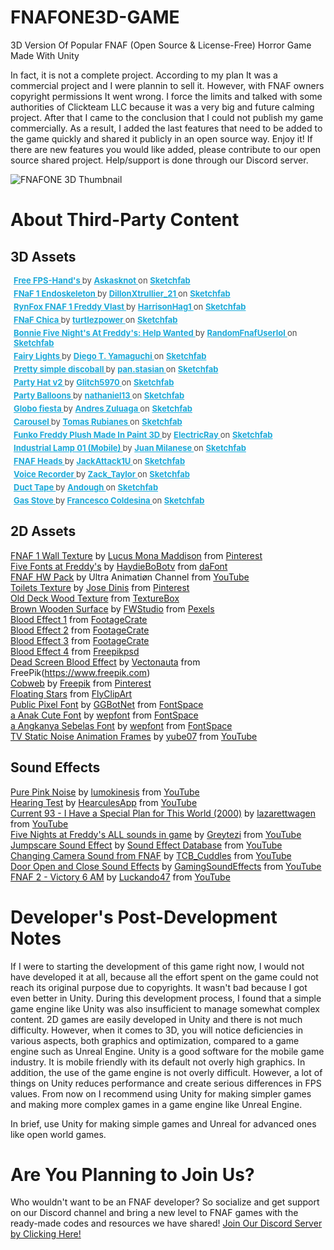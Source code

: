 # FNAFONE3D-GAME
 3D Version Of Popular FNAF (Open Source & License-Free) Horror Game Made With Unity

 In fact, it is not a complete project. According to my plan It was a commercial project and I were plannin to sell it. However, with FNAF owners copyright permissions It went wrong. I force the limits and talked with some authorities of Clickteam LLC because it was a very big and future calming project. After that I came to the conclusion that I could not publish my game commercially. As a result, I added the last features that need to be added to the game quickly and shared it publicly in an open source way. Enjoy it! If there are new features you would like added, please contribute to our open source shared project. Help/support is done through our Discord server.

![FNAFONE 3D Thumbnail](README_MD_MEDIA/fnafone3dthumbnail.png)

# About Third-Party Content
## 3D Assets
<p style="font-size: 13px; font-weight: normal; margin: 5px; color: #4A4A4A;"> <a href="https://sketchfab.com/3d-models/free-fps-hands-2111009606fa4a07b355413ffa3c74f9?utm_medium=embed&utm_campaign=share-popup&utm_content=2111009606fa4a07b355413ffa3c74f9" target="_blank" style="font-weight: bold; color: #1CAAD9;"> Free FPS-Hand's </a> by <a href="https://sketchfab.com/Askasknot?utm_medium=embed&utm_campaign=share-popup&utm_content=2111009606fa4a07b355413ffa3c74f9" target="_blank" style="font-weight: bold; color: #1CAAD9;"> Askasknot </a> on <a href="https://sketchfab.com?utm_medium=embed&utm_campaign=share-popup&utm_content=2111009606fa4a07b355413ffa3c74f9" target="_blank" style="font-weight: bold; color: #1CAAD9;">Sketchfab</a></p>

<p style="font-size: 13px; font-weight: normal; margin: 5px; color: #4A4A4A;"> <a href="https://sketchfab.com/3d-models/fnaf-1-endoskeleton-b2ab7e64eb9c41ac9b8724f6c8db3fbd?utm_medium=embed&utm_campaign=share-popup&utm_content=b2ab7e64eb9c41ac9b8724f6c8db3fbd" target="_blank" style="font-weight: bold; color: #1CAAD9;"> FNaF 1 Endoskeleton </a> by <a href="https://sketchfab.com/DillonXtrullier_21?utm_medium=embed&utm_campaign=share-popup&utm_content=b2ab7e64eb9c41ac9b8724f6c8db3fbd" target="_blank" style="font-weight: bold; color: #1CAAD9;"> DillonXtrullier_21 </a> on <a href="https://sketchfab.com?utm_medium=embed&utm_campaign=share-popup&utm_content=b2ab7e64eb9c41ac9b8724f6c8db3fbd" target="_blank" style="font-weight: bold; color: #1CAAD9;">Sketchfab</a></p>

<p style="font-size: 13px; font-weight: normal; margin: 5px; color: #4A4A4A;"> <a href="https://sketchfab.com/3d-models/rynfox-fnaf-1-freddy-vlast-b23583f26e094764ad312e06fdad74c4?utm_medium=embed&utm_campaign=share-popup&utm_content=b23583f26e094764ad312e06fdad74c4" target="_blank" style="font-weight: bold; color: #1CAAD9;"> RynFox FNAF 1 Freddy Vlast </a> by <a href="https://sketchfab.com/HarrisonHag1?utm_medium=embed&utm_campaign=share-popup&utm_content=b23583f26e094764ad312e06fdad74c4" target="_blank" style="font-weight: bold; color: #1CAAD9;"> HarrisonHag1 </a> on <a href="https://sketchfab.com?utm_medium=embed&utm_campaign=share-popup&utm_content=b23583f26e094764ad312e06fdad74c4" target="_blank" style="font-weight: bold; color: #1CAAD9;">Sketchfab</a></p>

<p style="font-size: 13px; font-weight: normal; margin: 5px; color: #4A4A4A;"> <a href="https://sketchfab.com/3d-models/fnaf-chica-89451e8000384b16bf2600d09e300cbb?utm_medium=embed&utm_campaign=share-popup&utm_content=89451e8000384b16bf2600d09e300cbb" target="_blank" style="font-weight: bold; color: #1CAAD9;"> FNaF Chica </a> by <a href="https://sketchfab.com/turtlezpower?utm_medium=embed&utm_campaign=share-popup&utm_content=89451e8000384b16bf2600d09e300cbb" target="_blank" style="font-weight: bold; color: #1CAAD9;"> turtlezpower </a> on <a href="https://sketchfab.com?utm_medium=embed&utm_campaign=share-popup&utm_content=89451e8000384b16bf2600d09e300cbb" target="_blank" style="font-weight: bold; color: #1CAAD9;">Sketchfab</a></p>

<p style="font-size: 13px; font-weight: normal; margin: 5px; color: #4A4A4A;"> <a href="https://sketchfab.com/3d-models/bonnie-five-nights-at-freddys-help-wanted-bbdf052195344bffb5e4c776e3cc451d?utm_medium=embed&utm_campaign=share-popup&utm_content=bbdf052195344bffb5e4c776e3cc451d" target="_blank" style="font-weight: bold; color: #1CAAD9;"> Bonnie Five Night's At Freddy's: Help Wanted </a> by <a href="https://sketchfab.com/RandomUserlololol?utm_medium=embed&utm_campaign=share-popup&utm_content=bbdf052195344bffb5e4c776e3cc451d" target="_blank" style="font-weight: bold; color: #1CAAD9;"> RandomFnafUserlol </a> on <a href="https://sketchfab.com?utm_medium=embed&utm_campaign=share-popup&utm_content=bbdf052195344bffb5e4c776e3cc451d" target="_blank" style="font-weight: bold; color: #1CAAD9;">Sketchfab</a></p>

<p style="font-size: 13px; font-weight: normal; margin: 5px; color: #4A4A4A;"> <a href="https://sketchfab.com/3d-models/fairy-lights-6167832a8ea04d0bb637315b45fb2d72?utm_medium=embed&utm_campaign=share-popup&utm_content=6167832a8ea04d0bb637315b45fb2d72" target="_blank" style="font-weight: bold; color: #1CAAD9;"> Fairy Lights </a> by <a href="https://sketchfab.com/freshlybaked?utm_medium=embed&utm_campaign=share-popup&utm_content=6167832a8ea04d0bb637315b45fb2d72" target="_blank" style="font-weight: bold; color: #1CAAD9;"> Diego T. Yamaguchi </a> on <a href="https://sketchfab.com?utm_medium=embed&utm_campaign=share-popup&utm_content=6167832a8ea04d0bb637315b45fb2d72" target="_blank" style="font-weight: bold; color: #1CAAD9;">Sketchfab</a></p>

<p style="font-size: 13px; font-weight: normal; margin: 5px; color: #4A4A4A;"> <a href="https://sketchfab.com/3d-models/pretty-simple-discoball-6b1921865be14de982f9483040acaa2d?utm_medium=embed&utm_campaign=share-popup&utm_content=6b1921865be14de982f9483040acaa2d" target="_blank" style="font-weight: bold; color: #1CAAD9;"> Pretty simple discoball </a> by <a href="https://sketchfab.com/pan_stasian?utm_medium=embed&utm_campaign=share-popup&utm_content=6b1921865be14de982f9483040acaa2d" target="_blank" style="font-weight: bold; color: #1CAAD9;"> pan.stasian </a> on <a href="https://sketchfab.com?utm_medium=embed&utm_campaign=share-popup&utm_content=6b1921865be14de982f9483040acaa2d" target="_blank" style="font-weight: bold; color: #1CAAD9;">Sketchfab</a></p>

<p style="font-size: 13px; font-weight: normal; margin: 5px; color: #4A4A4A;"> <a href="https://sketchfab.com/3d-models/party-hat-v2-db1d4af0093341c39dce4d235c733d21?utm_medium=embed&utm_campaign=share-popup&utm_content=db1d4af0093341c39dce4d235c733d21" target="_blank" style="font-weight: bold; color: #1CAAD9;"> Party Hat v2 </a> by <a href="https://sketchfab.com/Glitch5970?utm_medium=embed&utm_campaign=share-popup&utm_content=db1d4af0093341c39dce4d235c733d21" target="_blank" style="font-weight: bold; color: #1CAAD9;"> Glitch5970 </a> on <a href="https://sketchfab.com?utm_medium=embed&utm_campaign=share-popup&utm_content=db1d4af0093341c39dce4d235c733d21" target="_blank" style="font-weight: bold; color: #1CAAD9;">Sketchfab</a></p>

<p style="font-size: 13px; font-weight: normal; margin: 5px; color: #4A4A4A;"> <a href="https://sketchfab.com/3d-models/party-balloons-af666416c9b0469a8db27a2eb613d78d?utm_medium=embed&utm_campaign=share-popup&utm_content=af666416c9b0469a8db27a2eb613d78d" target="_blank" style="font-weight: bold; color: #1CAAD9;"> Party Balloons </a> by <a href="https://sketchfab.com/nathaniel13?utm_medium=embed&utm_campaign=share-popup&utm_content=af666416c9b0469a8db27a2eb613d78d" target="_blank" style="font-weight: bold; color: #1CAAD9;"> nathaniel13 </a> on <a href="https://sketchfab.com?utm_medium=embed&utm_campaign=share-popup&utm_content=af666416c9b0469a8db27a2eb613d78d" target="_blank" style="font-weight: bold; color: #1CAAD9;">Sketchfab</a></p>

<p style="font-size: 13px; font-weight: normal; margin: 5px; color: #4A4A4A;"> <a href="https://sketchfab.com/3d-models/globo-fiesta-92180fdb64ec49c39c420135877ca394?utm_medium=embed&utm_campaign=share-popup&utm_content=92180fdb64ec49c39c420135877ca394" target="_blank" style="font-weight: bold; color: #1CAAD9;"> Globo fiesta </a> by <a href="https://sketchfab.com/afzmtm?utm_medium=embed&utm_campaign=share-popup&utm_content=92180fdb64ec49c39c420135877ca394" target="_blank" style="font-weight: bold; color: #1CAAD9;"> Andres Zuluaga </a> on <a href="https://sketchfab.com?utm_medium=embed&utm_campaign=share-popup&utm_content=92180fdb64ec49c39c420135877ca394" target="_blank" style="font-weight: bold; color: #1CAAD9;">Sketchfab</a></p>

<p style="font-size: 13px; font-weight: normal; margin: 5px; color: #4A4A4A;"> <a href="https://sketchfab.com/3d-models/carousel-892f9fd08d3b4c6ab350dfc9ae658dbe?utm_medium=embed&utm_campaign=share-popup&utm_content=892f9fd08d3b4c6ab350dfc9ae658dbe" target="_blank" style="font-weight: bold; color: #1CAAD9;"> Carousel </a> by <a href="https://sketchfab.com/rasamot?utm_medium=embed&utm_campaign=share-popup&utm_content=892f9fd08d3b4c6ab350dfc9ae658dbe" target="_blank" style="font-weight: bold; color: #1CAAD9;"> Tomas Rubianes </a> on <a href="https://sketchfab.com?utm_medium=embed&utm_campaign=share-popup&utm_content=892f9fd08d3b4c6ab350dfc9ae658dbe" target="_blank" style="font-weight: bold; color: #1CAAD9;">Sketchfab</a></p>

<p style="font-size: 13px; font-weight: normal; margin: 5px; color: #4A4A4A;"> <a href="https://sketchfab.com/3d-models/funko-freddy-plush-made-in-paint-3d-10cdb1a987aa4ddfa835341a5b0e2e78?utm_medium=embed&utm_campaign=share-popup&utm_content=10cdb1a987aa4ddfa835341a5b0e2e78" target="_blank" style="font-weight: bold; color: #1CAAD9;"> Funko Freddy Plush Made In Paint 3D </a> by <a href="https://sketchfab.com/ElectricRay?utm_medium=embed&utm_campaign=share-popup&utm_content=10cdb1a987aa4ddfa835341a5b0e2e78" target="_blank" style="font-weight: bold; color: #1CAAD9;"> ElectricRay </a> on <a href="https://sketchfab.com?utm_medium=embed&utm_campaign=share-popup&utm_content=10cdb1a987aa4ddfa835341a5b0e2e78" target="_blank" style="font-weight: bold; color: #1CAAD9;">Sketchfab</a></p>

<p style="font-size: 13px; font-weight: normal; margin: 5px; color: #4A4A4A;"> <a href="https://sketchfab.com/3d-models/industrial-lamp-01-mobile-8d7cf7012a6c4d45b528ac5055063d3d?utm_medium=embed&utm_campaign=share-popup&utm_content=8d7cf7012a6c4d45b528ac5055063d3d" target="_blank" style="font-weight: bold; color: #1CAAD9;"> Industrial Lamp 01 (Mobile) </a> by <a href="https://sketchfab.com/juanmilanese?utm_medium=embed&utm_campaign=share-popup&utm_content=8d7cf7012a6c4d45b528ac5055063d3d" target="_blank" style="font-weight: bold; color: #1CAAD9;"> Juan Milanese </a> on <a href="https://sketchfab.com?utm_medium=embed&utm_campaign=share-popup&utm_content=8d7cf7012a6c4d45b528ac5055063d3d" target="_blank" style="font-weight: bold; color: #1CAAD9;">Sketchfab</a></p>

<p style="font-size: 13px; font-weight: normal; margin: 5px; color: #4A4A4A;"> <a href="https://sketchfab.com/3d-models/fnaf-heads-6554700ae59241b0831e7a10c607e364?utm_medium=embed&utm_campaign=share-popup&utm_content=6554700ae59241b0831e7a10c607e364" target="_blank" style="font-weight: bold; color: #1CAAD9;"> FNAF Heads </a> by <a href="https://sketchfab.com/JackAttack1U?utm_medium=embed&utm_campaign=share-popup&utm_content=6554700ae59241b0831e7a10c607e364" target="_blank" style="font-weight: bold; color: #1CAAD9;"> JackAttack1U </a> on <a href="https://sketchfab.com?utm_medium=embed&utm_campaign=share-popup&utm_content=6554700ae59241b0831e7a10c607e364" target="_blank" style="font-weight: bold; color: #1CAAD9;">Sketchfab</a></p>

<p style="font-size: 13px; font-weight: normal; margin: 5px; color: #4A4A4A;"> <a href="https://sketchfab.com/3d-models/voice-recorder-ee1e07ac6f834e8eb0fac87504c4dbb3?utm_medium=embed&utm_campaign=share-popup&utm_content=ee1e07ac6f834e8eb0fac87504c4dbb3" target="_blank" style="font-weight: bold; color: #1CAAD9;"> Voice Recorder </a> by <a href="https://sketchfab.com/zack_taylor?utm_medium=embed&utm_campaign=share-popup&utm_content=ee1e07ac6f834e8eb0fac87504c4dbb3" target="_blank" style="font-weight: bold; color: #1CAAD9;"> Zack_Taylor </a> on <a href="https://sketchfab.com?utm_medium=embed&utm_campaign=share-popup&utm_content=ee1e07ac6f834e8eb0fac87504c4dbb3" target="_blank" style="font-weight: bold; color: #1CAAD9;">Sketchfab</a></p>

<p style="font-size: 13px; font-weight: normal; margin: 5px; color: #4A4A4A;"> <a href="https://sketchfab.com/3d-models/duct-tape-859dab7e35a549c7a5417d76096252c1?utm_medium=embed&utm_campaign=share-popup&utm_content=859dab7e35a549c7a5417d76096252c1" target="_blank" style="font-weight: bold; color: #1CAAD9;"> Duct Tape </a> by <a href="https://sketchfab.com/andough?utm_medium=embed&utm_campaign=share-popup&utm_content=859dab7e35a549c7a5417d76096252c1" target="_blank" style="font-weight: bold; color: #1CAAD9;"> Andough </a> on <a href="https://sketchfab.com?utm_medium=embed&utm_campaign=share-popup&utm_content=859dab7e35a549c7a5417d76096252c1" target="_blank" style="font-weight: bold; color: #1CAAD9;">Sketchfab</a></p>

<p style="font-size: 13px; font-weight: normal; margin: 5px; color: #4A4A4A;"> <a href="https://sketchfab.com/3d-models/gas-stove-9a4b89d7ff5c482dae835df596fdcc2f?utm_medium=embed&utm_campaign=share-popup&utm_content=9a4b89d7ff5c482dae835df596fdcc2f" target="_blank" style="font-weight: bold; color: #1CAAD9;"> Gas Stove </a> by <a href="https://sketchfab.com/topfrank2013?utm_medium=embed&utm_campaign=share-popup&utm_content=9a4b89d7ff5c482dae835df596fdcc2f" target="_blank" style="font-weight: bold; color: #1CAAD9;"> Francesco Coldesina </a> on <a href="https://sketchfab.com?utm_medium=embed&utm_campaign=share-popup&utm_content=9a4b89d7ff5c482dae835df596fdcc2f" target="_blank" style="font-weight: bold; color: #1CAAD9;">Sketchfab</a></p>


## 2D Assets
[FNAF 1 Wall Texture](https://www.pinterest.com/pin/460915343121085319/) by [Lucus Mona Maddison](https://www.pinterest.com/LucusMaddison/) from [Pinterest](https://www.pinterest.com) </br>
[Five Fonts at Freddy's](https://www.dafont.com/five-fonts-at-freddy-s.font) by [HaydieBoBotv](https://www.dafont.com/profile.php?user=1205350) from [daFont](https://www.dafont.com/) </br>
[FNAF HW Pack](https://www.mediafire.com/file/tx71am2npsmbe27/FNAF_HW_PACK.zip/file) by Ultra Animatiøn Channel from [YouTube](https://www.youtube.com) </br>
[Toilets Texture]( https://www.pinterest.com/pin/296815431663950104/) by [Jose Dinis](https://www.pinterest.com/valentim1978/) from [Pinterest](https://www.pinterest.com) </br>
[Old Deck Wood Texture](https://texturebox.com/old-deck-wood-texture) from [TextureBox](https://texturebox.com) </br>
[Brown Wooden Surface](https://www.pexels.com/photo/brown-wooden-surface-129733/) by [FWStudio](https://www.pexels.com/@fwstudio-33348/) from [Pexels](https://www.pexels.com) </br>
[Blood Effect 1](https://footagecrate.com/video-effects/BloodHitTriple) from [FootageCrate](https://footagecrate.com/) </br>
[Blood Effect 2](https://footagecrate.com/video-effects/footagecrate-4k-blood-hit-2) from [FootageCrate](https://footagecrate.com/) </br>
[Blood Effect 3](https://footagecrate.com/video-effects/footagecrate-blood-hit-7) from [FootageCrate](https://footagecrate.com/) </br>
[Blood Effect 4](https://freepikpsd.com/effect-blood-png-transparent-images/698859/) from [Freepikpsd](https://freepikpsd.com/) </br>
[Dead Screen Blood Effect](https://www.freepik.com/free-vector/red-stains-drops-watercolor_13692335.htm#page=4&query=blood%20texture&position=46&from_view=keyword) by [Vectonauta](https://www.freepik.com/author/vectonauta) from FreePik(https://www.freepik.com) </br>
[Cobweb](https://www.pinterest.com/pin/486248091023590509/) by [Freepik](https://in.pinterest.com/freepik/) from [Pinterest](https://www.pinterest.com) </br>
[Floating Stars](https://flyclipart.com/stars-string-floating-star-stars-on-strings-star-symbol-symbol-wand-hd-png-download-1035636) from [FlyClipArt](https://flyclipart.com) </br>
[Public Pixel Font](https://www.fontspace.com/public-pixel-font-f72305) by [GGBotNet](https://www.fontspace.com/ggbotnet) from [FontSpace](https://www.fontspace.com/) </br>
[a Anak Cute Font](https://www.fontspace.com/a-anak-cute-font-f53281) by [wepfont](https://www.fontspace.com/wepfont) from [FontSpace](https://www.fontspace.com/) </br>
[a Angkanya Sebelas Font](https://www.fontspace.com/a-angkanya-sebelas-font-f52622) by [wepfont](https://www.fontspace.com/wepfont) from [FontSpace](https://www.fontspace.com/) </br>
[TV Static Noise Animation Frames](https://www.youtube.com/watch?v=DH0BQtwEAsM) by [yube07](https://www.youtube.com/user/yube07) from [YouTube](https://www.youtube.com) </br>


## Sound Effects
[Pure Pink Noise](https://www.youtube.com/watch?v=WJ9Go1PnAVA) by [lumokinesis](https://www.youtube.com/c/lumokinesis) from [YouTube](https://www.youtube.com) </br>
[Hearing Test](https://www.youtube.com/watch?v=YETdTlgtV20) by [HearculesApp](https://www.youtube.com/user/HearculesApp) from [YouTube](https://www.youtube.com) </br>
[Current 93 - I Have a Special Plan for This World (2000)](https://www.youtube.com/watch?v=lxZpEFJhO6k) by [lazarettwagen](https://www.youtube.com/user/lazarettwagen) from [YouTube](https://www.youtube.com) </br>
[Five Nights at Freddy's ALL sounds in game](https://www.youtube.com/watch?v=9JLzR1hENNg) by [Greytezi](https://www.youtube.com/user/Greytizi) from [YouTube](https://www.youtube.com) </br>
[Jumpscare Sound Effect](https://www.youtube.com/watch?v=Z4LtP7aeYP0) by [Sound Effect Database](https://www.youtube.com/c/SoundEffectDatabase) from [YouTube](https://www.youtube.com) </br>
[Changing Camera Sound from FNAF](https://www.youtube.com/watch?v=pKTWFAtCoqY) by [TCB_Cuddles](https://www.youtube.com/c/DocterCuddles) from [YouTube](https://www.youtube.com) </br>
[Door Open and Close Sound Effects](https://www.youtube.com/watch?v=Nfg1LS5b5x8) by [GamingSoundEffects](https://www.youtube.com/channel/UC1WfVpVwA8LWNhXdHjJzGfQ) from [YouTube](https://www.youtube.com) </br>
[FNAF 2 - Victory 6 AM](https://www.youtube.com/watch?v=7ht_Syve_z4) by [Luckando47](https://www.youtube.com/user/Luca8494) from [YouTube](https://www.youtube.com) </br>



# Developer's Post-Development Notes
 If I were to starting the development of this game right now, I would not have developed it at all, because all the effort spent on the game could not reach its original purpose due to copyrights. It wasn't bad because I got even better in Unity. During this development process, I found that a simple game engine like Unity was also insufficient to manage somewhat complex content. 2D games are easily developed in Unity and there is not much difficulty. However, when it comes to 3D, you will notice deficiencies in various aspects, both graphics and optimization, compared to a game engine such as Unreal Engine. Unity is a good software for the mobile game industry. It is mobile friendly with its default not overly high graphics. In addition, the use of the game engine is not overly difficult. However, a lot of things on Unity reduces performance and create serious differences in FPS values. From now on I recommend using Unity for making simpler games and making more complex games in a game engine like Unreal Engine.

 In brief, use Unity for making simple games and Unreal for advanced ones like open world games.
 
 # Are You Planning to Join Us?
 Who wouldn't want to be an FNAF developer? So socialize and get support on our Discord channel and bring a new level to FNAF games with the ready-made codes and resources we have shared!
 [Join Our Discord Server by Clicking Here!](https://discord.gg/uJb5eMRYUY)
 
